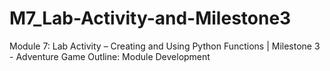 # M7_Lab-Activity-and-Milestone3
Module 7: Lab Activity – Creating and Using Python Functions | Milestone 3 - Adventure Game Outline: Module Development
